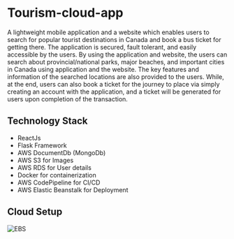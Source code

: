 # Tourism-cloud-app
A lightweight mobile application and a website which enables users to search for popular tourist
destinations in Canada and book a bus ticket for getting there. The application is secured, fault tolerant, and easily
accessible by the users. By using the application and website, the users can search about
provincial/national parks, major beaches, and important cities in Canada using application and the
website. The key features and information of the searched locations are also provided to the users. While,
at the end, users can also book a ticket for the journey to place via simply creating an account with the
application, and a ticket will be generated for users upon completion of the transaction. 

## Technology Stack ##
* ReactJs
* Flask Framework
* AWS DocumentDb (MongoDb)
* AWS S3 for Images
* AWS RDS for User details
* Docker for containerization
* AWS CodePipeline for CI/CD
* AWS Elastic Beanstalk for Deployment
## Cloud Setup ##
![EBS](https://user-images.githubusercontent.com/8961575/81374867-9d9dff80-90d6-11ea-99c4-fdff8313e0d0.png)
